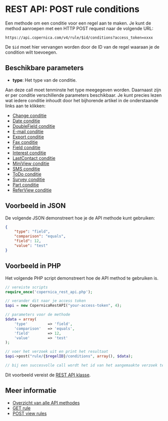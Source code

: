 # REST API: POST rule conditions

Een methode om een conditie voor een regel aan te maken. 
Je kunt de method aanroepen met een HTTP POST request naar de volgende URL:

`https://api.copernica.com/v4/rule/$id/conditions?access_token=xxxx`

De `$id` moet hier vervangen worden door de ID van de regel waaraan je de condition wilt toevoegen.

## Beschikbare parameters

* **type**: Het type van de conditie.

Aan deze call moet tenminste het type meegegeven worden. Daarnaast zijn er 
per conditie verschillende parameters beschikbaar. Je kunt 
precies lezen wat iedere conditie inhoudt door het bijhorende artikel in 
de onderstaande links aan te klikken:

- [Change conditie](./rest-condition-type-change.md)
- [Date conditie](./rest-condition-type-date.md)
- [DoubleField conditie](./rest-condition-type-doublefield.md)
- [E-mail conditie](./rest-condition-type-email.md)
- [Export conditie](./rest-condition-type-export.md)
- [Fax conditie](./rest-condition-type-fax.md)
- [Field conditie](./rest-condition-type-field.md)
- [Interest conditie](./rest-condition-type-interest.md)
- [LastContact conditie](./rest-condition-type-lastcontact.md)
- [MiniView conditie](./rest-condition-type-miniview.md)
- [SMS conditie](./rest-condition-type-sms.md)
- [ToDo conditie](./rest-condition-type-todo.md)
- [Survey conditie](./rest-condition-type-survey.md)
- [Part conditie](./rest-condition-type-part.md)
- [ReferView conditie](./rest-condition-type-referview.md)

## Voorbeeld in JSON
De volgende JSON demonstreert hoe je de API methode kunt gebruiken:

```json
{
    "type": "field",
    "comparison": "equals",
    "field": 12,
    "value": "test"
}
```

## Voorbeeld in PHP

Het volgende PHP script demonstreert hoe de API method te gebruiken is.

```php
// vereiste scripts
require_once('copernica_rest_api.php');

// verander dit naar je access token
$api = new CopernicaRestAPI("your-access-token", 4);

// parameters voor de methode
$data = array(
    'type'         => 'field',
    'comparison'   => 'equals',
    'field'        => 12,
    'value'        => 'test'
);

// voer het verzoek uit en print het resultaat
$api->post("rule/{$regelID}/conditions", array(), $data);

// bij een succesvolle call wordt het id van het aangemaakte verzoek teruggegeven
```

Dit voorbeeld vereist de [REST API klasse](rest-php).

## Meer informatie

* [Overzicht van alle API methodes](rest-api)
* [GET rule](./rest-get-rule)
* [POST view rules](./rest-post-view-rules)
